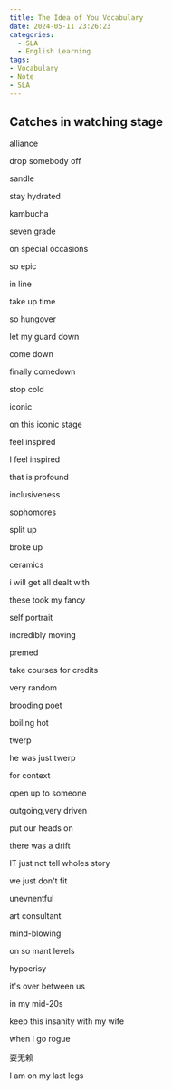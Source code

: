 ```yaml
---
title: The Idea of You Vocabulary
date: 2024-05-11 23:26:23
categories:
  - SLA
  - English Learning
tags: 
- Vocabulary
- Note
- SLA
---
```



##  Catches in watching stage

alliance

drop somebody off



sandle

stay hydrated

kambucha



seven grade



on special occasions



so epic



in line

take up time



so hungover

let my guard down



come down

finally comedown

stop cold





iconic

on this iconic stage



feel inspired

I feel inspired



that is profound



inclusiveness



sophomores



split up

broke up



ceramics



i will get all dealt with



these took my fancy



self portrait



incredibly moving



premed



take courses for credits



very random



brooding poet



boiling hot



twerp

he was just twerp



for context



open up to someone

outgoing,very driven



put our heads on

there was a drift



IT just not tell wholes story

we just don't fit



unevnentful



art consultant

 mind-blowing

on so mant levels

hypocrisy

it's over between us



in my mid-20s



keep this insanity with my wife



when I go rogue

耍无赖



I am on my last legs



























